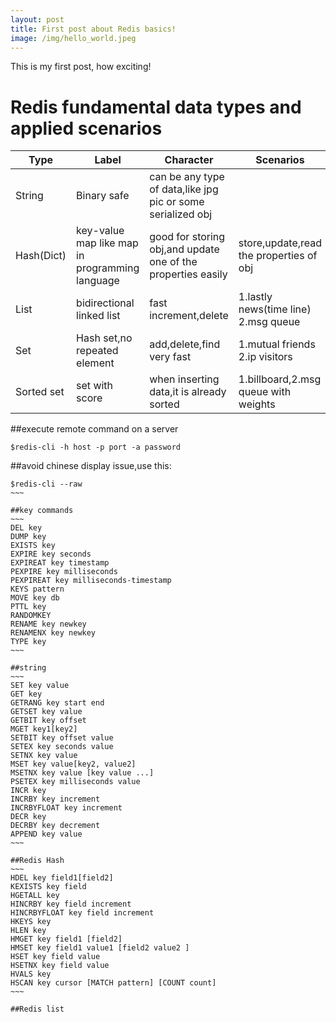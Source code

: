 ```yaml
---
layout: post
title: First post about Redis basics!
image: /img/hello_world.jpeg
---
```


This is my first post, how exciting!
# Redis fundamental data types and applied scenarios


|Type   |Label       |Character|Scenarios|
|-------|------------|-------------------------|---------|
|String |Binary safe |can be any type of data,like jpg pic or some serialized obj|        |
|Hash(Dict)|key-value map like map in programming language|good for storing obj,and update one of the properties easily|store,update,read the properties of obj|
|List|bidirectional linked list|fast increment,delete|1.lastly news(time line) 2.msg queue|
|Set|Hash set,no repeated element|add,delete,find very fast|1.mutual friends 2.ip visitors 
|Sorted set|set with score|when inserting data,it is already sorted|1.billboard,2.msg queue with weights|

##execute remote command on a server
~~~~
$redis-cli -h host -p port -a password
~~~~

##avoid chinese display issue,use this:
~~~~
$redis-cli --raw
~~~

##key commands
~~~
DEL key
DUMP key
EXISTS key
EXPIRE key seconds
EXPIREAT key timestamp
PEXPIRE key milliseconds
PEXPIREAT key milliseconds-timestamp
KEYS pattern
MOVE key db
PTTL key
RANDOMKEY
RENAME key newkey
RENAMENX key newkey
TYPE key
~~~

##string
~~~
SET key value
GET key
GETRANG key start end
GETSET key value
GETBIT key offset
MGET key1[key2]
SETBIT key offset value
SETEX key seconds value
SETNX key value
MSET key value[key2, value2]
MSETNX key value [key value ...]
PSETEX key milliseconds value
INCR key
INCRBY key increment
INCRBYFLOAT key increment
DECR key
DECRBY key decrement
APPEND key value
~~~

##Redis Hash
~~~
HDEL key field1[field2]
KEXISTS key field
HGETALL key
HINCRBY key field increment
HINCRBYFLOAT key field increment
HKEYS key
HLEN key
HMGET key field1 [field2]
HMSET key field1 value1 [field2 value2 ]
HSET key field value
HSETNX key field value
HVALS key
HSCAN key cursor [MATCH pattern] [COUNT count] 
~~~

##Redis list

